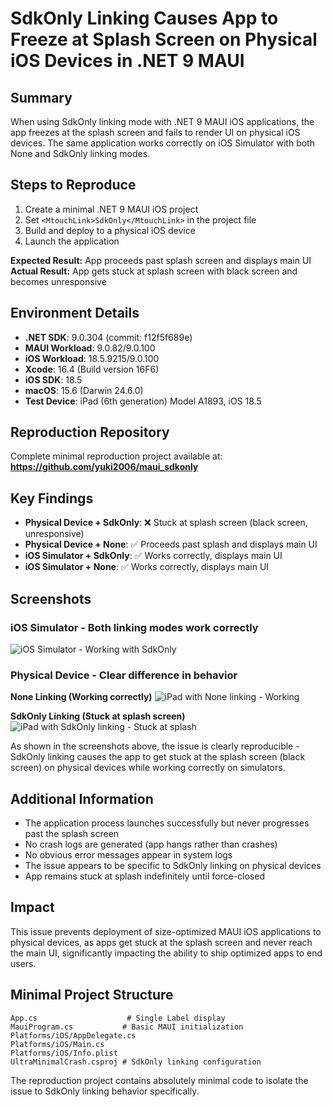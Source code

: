 # SdkOnly Linking Causes App to Freeze at Splash Screen on Physical iOS Devices in .NET 9 MAUI

## Summary
When using SdkOnly linking mode with .NET 9 MAUI iOS applications, the app freezes at the splash screen and fails to render UI on physical iOS devices. The same application works correctly on iOS Simulator with both None and SdkOnly linking modes.

## Steps to Reproduce
1. Create a minimal .NET 9 MAUI iOS project
2. Set `<MtouchLink>SdkOnly</MtouchLink>` in the project file
3. Build and deploy to a physical iOS device
4. Launch the application

**Expected Result:** App proceeds past splash screen and displays main UI
**Actual Result:** App gets stuck at splash screen with black screen and becomes unresponsive

## Environment Details
- **.NET SDK**: 9.0.304 (commit: f12f5f689e)
- **MAUI Workload**: 9.0.82/9.0.100
- **iOS Workload**: 18.5.9215/9.0.100
- **Xcode**: 16.4 (Build version 16F6)
- **iOS SDK**: 18.5
- **macOS**: 15.6 (Darwin 24.6.0)
- **Test Device**: iPad (6th generation) Model A1893, iOS 18.5

## Reproduction Repository
Complete minimal reproduction project available at:
**https://github.com/yuki2006/maui_sdkonly**

## Key Findings
- **Physical Device + SdkOnly**: ❌ Stuck at splash screen (black screen, unresponsive)
- **Physical Device + None**: ✅ Proceeds past splash and displays main UI
- **iOS Simulator + SdkOnly**: ✅ Works correctly, displays main UI
- **iOS Simulator + None**: ✅ Works correctly, displays main UI

## Screenshots

### iOS Simulator - Both linking modes work correctly
![iOS Simulator - Working with SdkOnly](https://github.com/yuki2006/maui_sdkonly/raw/main/screenshots/none_linking_simulator.png)

### Physical Device - Clear difference in behavior

**None Linking (Working correctly)**
![iPad with None linking - Working](https://github.com/yuki2006/maui_sdkonly/raw/main/screenshots/device_none_working.png)

**SdkOnly Linking (Stuck at splash screen)**
![iPad with SdkOnly linking - Stuck at splash](https://github.com/yuki2006/maui_sdkonly/raw/main/screenshots/device_sdkonly_freeze.png)

As shown in the screenshots above, the issue is clearly reproducible - SdkOnly linking causes the app to get stuck at the splash screen (black screen) on physical devices while working correctly on simulators.

## Additional Information
- The application process launches successfully but never progresses past the splash screen
- No crash logs are generated (app hangs rather than crashes)
- No obvious error messages appear in system logs
- The issue appears to be specific to SdkOnly linking on physical devices
- App remains stuck at splash indefinitely until force-closed

## Impact
This issue prevents deployment of size-optimized MAUI iOS applications to physical devices, as apps get stuck at the splash screen and never reach the main UI, significantly impacting the ability to ship optimized apps to end users.

## Minimal Project Structure
```
App.cs                    # Single Label display
MauiProgram.cs           # Basic MAUI initialization  
Platforms/iOS/AppDelegate.cs
Platforms/iOS/Main.cs
Platforms/iOS/Info.plist
UltraMinimalCrash.csproj # SdkOnly linking configuration
```

The reproduction project contains absolutely minimal code to isolate the issue to SdkOnly linking behavior specifically.
